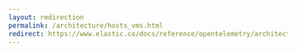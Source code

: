 ```yaml
---
layout: redirection
permalink: /architecture/hosts_vms.html
redirect: https://www.elastic.co/docs/reference/opentelemetry/architecture/hosts_vms.html
---
```

